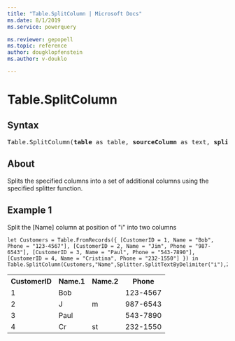 ```yaml
---
title: "Table.SplitColumn | Microsoft Docs"
ms.date: 8/1/2019
ms.service: powerquery

ms.reviewer: gepopell
ms.topic: reference
author: dougklopfenstein
ms.author: v-douklo

---
```

# Table.SplitColumn

## Syntax

<pre>
Table.SplitColumn(<b>table</b> as table, <b>sourceColumn</b> as text, <b>splitter</b> as function, optional <b>columnNamesOrNumber</b> as any, optional <b>default</b> as any, optional <b>extraColumns</b> as any) as table
</pre> 
  
## About  
Splits the specified columns into a set of additional columns using the specified splitter function.

## Example 1
Split the [Name] column at position of "i" into two columns

```powerquery-m
let Customers = Table.FromRecords({ [CustomerID = 1, Name = "Bob", Phone = "123-4567"], [CustomerID = 2, Name = "Jim", Phone = "987-6543"], [CustomerID = 3, Name = "Paul", Phone = "543-7890"], [CustomerID = 4, Name = "Cristina", Phone = "232-1550"] }) in Table.SplitColumn(Customers,"Name",Splitter.SplitTextByDelimiter("i"),2)
```

<table> <tr> <th>CustomerID</th> <th>Name.1</th> <th>Name.2</th> <th>Phone</th> </tr> <tr> <td>1</td> <td>Bob</td> <td></td> <td>123-4567</td> </tr> <tr> <td>2</td> <td>J</td> <td>m</td> <td>987-6543</td> </tr> <tr> <td>3</td> <td>Paul</td> <td></td> <td>543-7890</td> </tr> <tr> <td>4</td> <td>Cr</td> <td>st</td> <td>232-1550</td> </tr> </table>
